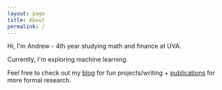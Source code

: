 ```yaml
---
layout: page
title: About
permalink: /
---
```


Hi, I'm Andrew - 4th year studying math and finance at UVA. 

Currently, I'm exploring machine learning.

Feel free to check out my [blog](/blog/) for fun projects/writing + [publications](/research/) for more formal research. 

